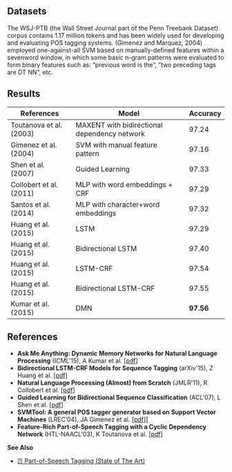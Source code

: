 ## Datasets

The WSJ-PTB (the Wall Street Journal part of the Penn Treebank Dataset) corpus contains 1.17 million tokens and has been widely used for developing and evaluating POS tagging systems. (Gimenez and Marquez, 2004) employed one-against-all SVM based on manually-defined features within a sevenword window, in which some basic n-gram patterns were evaluated to form binary features such as: “previous word is the”, ”two preceding tags are DT NN”, etc.

## Results

| References              | Model                                        | Accuracy  |
|-------------------------|----------------------------------------------|-----------|
| Toutanova et al. (2003) | MAXENT with bidirectional dependency network | 97.24 |
| Gimenez et al. (2004)   | SVM with manual feature pattern              | 97.16     |
| Shen et al. (2007)      | Guided Learning                              | 97.33     |
| Collobert et al. (2011) | MLP with word embeddings + CRF               | 97.29     |
| Santos et al. (2014)    | MLP with character+word embeddings           | 97.32     |
| Huang et al. (2015)     | LSTM                                         | 97.29     |
| Huang et al. (2015)     | Bidirectional LSTM                           | 97.40     |
| Huang et al. (2015)     | LSTM-CRF                                     | 97.54     |
| Huang et al. (2015)     | Bidirectional LSTM-CRF                       | 97.55     |
| Kumar et al. (2015)     | DMN                                          | **97.56**     |

## References

* **Ask Me Anything: Dynamic Memory Networks for Natural Language Processing** (ICML'15), A Kumar et al. [[pdf](https://arxiv.org/pdf/1506.07285.pdf)]
* **Bidirectional LSTM-CRF Models for Sequence Tagging** (arXiv'15), Z Huang et al. [[pdf](https://arxiv.org/pdf/1506.07285.pdf)]
* **Natural Language Processing (Almost) from Scratch** (JMLR'11), R Collobert et al. [[pdf](http://www.jmlr.org/papers/volume12/collobert11a/collobert11a.pdf)]
* **Guided Learning for Bidirectional Sequence Classification** (ACL'07), L Shen et al. [[pdf](http://citeseerx.ist.psu.edu/viewdoc/download?doi=10.1.1.108.6948&rep=rep1&type=pdf)]
* **SVMTool: A general POS tagger generator based on Support Vector Machines** (LREC’04), JA Gimenez et al. [[pdf](http://www.lsi.upc.es/~nlp/SVMTool/lrec2004-gm.pdf)]]
* **Feature-Rich Part-of-Speech Tagging with a Cyclic Dependency Network** (HTL-NAACL'03), K Toutanova et al. [[pdf](http://www.aclweb.org/anthology/N03-1033)]

**See Also**

* [☶ Part-of-Speech Tagging (State of The Art)](https://github.com/magizbox/underthesea/wiki/English-NLP-SOTA#part-of-speech-tagging)


